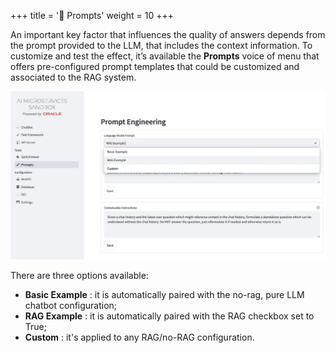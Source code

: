 +++
title = '🎤 Prompts'
weight = 10
+++

<!--
Copyright (c) 2023, 2024, Oracle and/or its affiliates.
Licensed under the Universal Permissive License v1.0 as shown at http://oss.oracle.com/licenses/upl.
-->

An important key factor that influences the quality of answers depends from the prompt provided to the LLM, that includes the context information. To customize and test the effect, it’s available the **Prompts** voice of menu that offers pre-configured prompt templates that could be customized and associated to the RAG system.

![Prompt](images/prompt.png)

There are three options available:
- **Basic Example** : it is automatically paired with the no-rag, pure LLM chatbot configuration; 
- **RAG Example** : it is automatically paired with the RAG checkbox set to True;
- **Custom** : it's applied to any RAG/no-RAG configuration.
